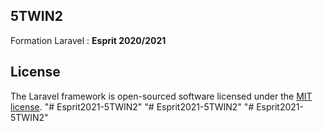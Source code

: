 ## 5TWIN2

Formation Laravel : <strong>Esprit 2020/2021</strong>

## License

The Laravel framework is open-sourced software licensed under the [MIT license](https://opensource.org/licenses/MIT).
"# Esprit2021-5TWIN2" 
"# Esprit2021-5TWIN2" 
"# Esprit2021-5TWIN2" 

